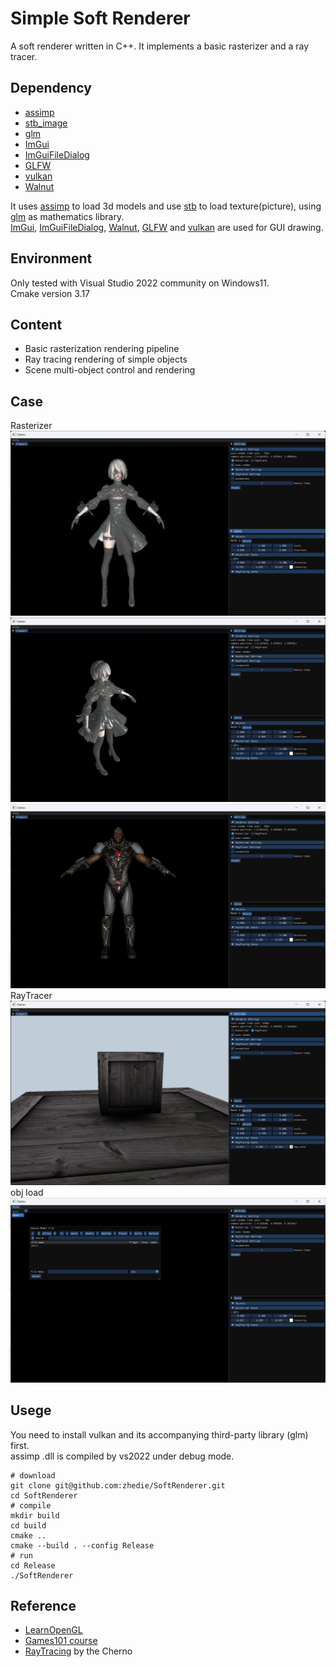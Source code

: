 # Simple Soft Renderer

A soft renderer written in C++. It implements a basic rasterizer and a ray tracer.

## Dependency

- [assimp](https://github.com/assimp/assimp)
- [stb_image](https://github.com/nothings/stb)
- [glm](https://github.com/g-truc/glm)
- [ImGui](https://github.com/ocornut/imgui)
- [ImGuiFileDialog](https://github.com/aiekick/ImGuiFileDialog)
- [GLFW](https://github.com/glfw/glfw)
- [vulkan](https://www.vulkan.org/)
- [Walnut](https://github.com/StudioCherno/Walnut)

It uses [assimp](https://github.com/assimp/assimp) to load 3d models and use [stb](https://github.com/nothings/stb) to load texture(picture), using [glm](https://github.com/g-truc/glm) as mathematics library.  
[ImGui](https://github.com/ocornut/imgui), [ImGuiFileDialog](https://github.com/aiekick/ImGuiFileDialog), [Walnut](https://github.com/StudioCherno/Walnut), [GLFW](https://github.com/glfw/glfw) and [vulkan](https://www.vulkan.org/) are used for GUI drawing.

## Environment

Only tested with Visual Studio 2022 community on Windows11.  
Cmake version 3.17  

## Content
- Basic rasterization rendering pipeline  
- Ray tracing rendering of simple objects
- Scene multi-object control and rendering

## Case
Rasterizer
![](./screenshot/2B-Rasterization.png)
![](./screenshot/2B-Rasterization-1.png)
![](./screenshot/cyborg-Rasterization.png)
RayTracer
![](./screenshot/crate-RayTracing.png)
obj load
![](screenshot/file-selection.png)

## Usege

You need to install vulkan and its accompanying third-party library (glm) first.  
assimp .dll is compiled by vs2022 under debug mode.

```
# download
git clone git@github.com:zhedie/SoftRenderer.git
cd SoftRenderer
# compile
mkdir build
cd build
cmake ..
cmake --build . --config Release
# run
cd Release
./SoftRenderer
```

## Reference

- [LearnOpenGL](https://github.com/JoeyDeVries/LearnOpenGL)
- [Games101 course](https://www.bilibili.com/video/BV1X7411F744/?spm_id_from=333.999.0.0&vd_source=5ce17db761bbe7d09338840ac32c2ed9)
- [RayTracing](https://www.youtube.com/watch?v=gfW1Fhd9u9Q&list=PLlrATfBNZ98edc5GshdBtREv5asFW3yXl&index=1) by the Cherno
